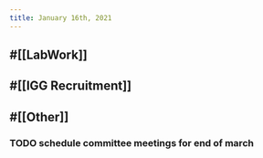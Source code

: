 ```yaml
---
title: January 16th, 2021
---
```


## #[[LabWork]]
### 

## #[[IGG Recruitment]]
### 

## #[[Other]]
### TODO schedule committee meetings for end of march
